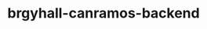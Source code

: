 # brgyhall-canramos-backend

[](https://www.google.com/imgres?imgurl%3Dhttps%3A%2F%2Fstatic.remove.bg%2Fremove-bg-web%2Feb1bb48845c5007c3ec8d72ce7972fc8b76733b1%2Fassets%2Fstart-1abfb4fe2980eabfbbaaa4365a0692539f7cd2725f324f904565a9a744f8e214.jpg%26imgrefurl%3Dhttps%3A%2F%2Fwww.remove.bg%2F%26tbnid%3Dsp12V8x9gw6KuM%26vet%3D12ahUKEwiV7cinmq74AhWuTPUHHQEOCdIQMygAegUIARC0AQ..i%26docid%3D4O2GvGuD-Cf09M%26w%3D510%26h%3D340%26q%3Dimage%26ved%3D2ahUKEwiV7cinmq74AhWuTPUHHQEOCdIQMygAegUIARC0AQ)
